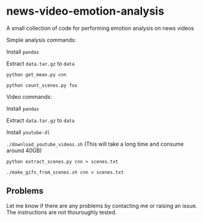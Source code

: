 # news-video-emotion-analysis
A small collection of code for performing emotion analysis on news videos

Simple analysis commands:

Install `pandas`

Extract `data.tar.gz` to `data`

`python get_mean.py cnn`

`python count_scenes.py fox`

Video commands:

Install `pandas`

Extract `data.tar.gz` to `data`

Install `youtube-dl`

`./download_youtube_videos.sh` (This will take a long time and consume around 40GB)

`python extract_scenes.py cnn > scenes.txt`

`./make_gifs_from_scenes.sh cnn < scenes.txt`

## Problems

Let me know if there are any problems by contacting me or raising an issue.  The instructions are not thouroughly tested.
